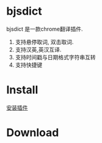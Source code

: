 # bjsdict
bjsdict 是一款chrome翻译插件.<br>
1. 支持悬停取词, 双击取词.<br>
2. 支持汉英,英汉互译.<br>
3. 支持时间戳与日期格式字符串互转<br>
4. 支持快捷键

# Install
<a href="https://chrome.google.com/webstore/detail/%E5%8D%8A%E5%8D%B7%E4%B9%A6%E8%AF%8D%E5%85%B8/jjdioaheaepkefcbndbebaegbpdifmjb?utm_source=chrome-ntp-icon" target="_blank">安装插件</a>

# Download

#
